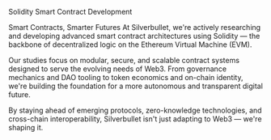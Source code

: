 Solidity Smart Contract Development

Smart Contracts, Smarter Futures At Silverbullet, we're actively researching and developing advanced smart contract architectures using Solidity — the backbone of decentralized logic on the Ethereum Virtual Machine (EVM).

Our studies focus on modular, secure, and scalable contract systems designed to serve the evolving needs of Web3. From governance mechanics and DAO tooling to token economics and on-chain identity, we're building the foundation for a more autonomous and transparent digital future.

By staying ahead of emerging protocols, zero-knowledge technologies, and cross-chain interoperability, Silverbullet isn't just adapting to Web3 — we're shaping it.
